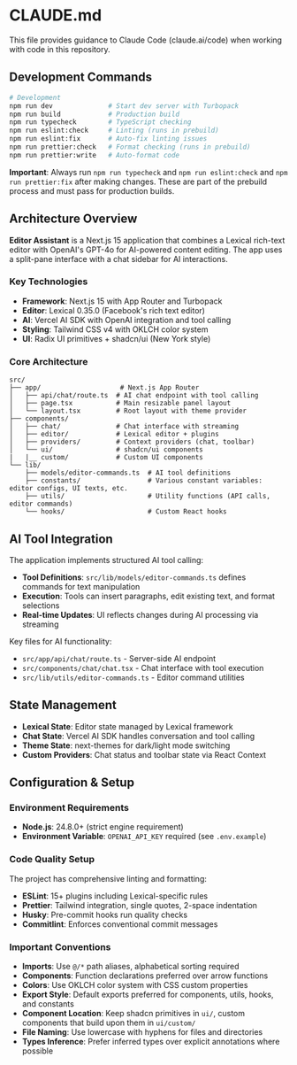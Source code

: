 # CLAUDE.md

This file provides guidance to Claude Code (claude.ai/code) when working with code in this repository.

## Development Commands

```bash
# Development
npm run dev              # Start dev server with Turbopack
npm run build            # Production build
npm run typecheck        # TypeScript checking
npm run eslint:check     # Linting (runs in prebuild)
npm run eslint:fix       # Auto-fix linting issues
npm run prettier:check   # Format checking (runs in prebuild)
npm run prettier:write   # Auto-format code
```

**Important**: Always run `npm run typecheck` and `npm run eslint:check` and `npm run prettier:fix` after making changes. These are part of the prebuild process and must pass for production builds.

## Architecture Overview

**Editor Assistant** is a Next.js 15 application that combines a Lexical rich-text editor with OpenAI's GPT-4o for AI-powered content editing. The app uses a split-pane interface with a chat sidebar for AI interactions.

### Key Technologies

- **Framework**: Next.js 15 with App Router and Turbopack
- **Editor**: Lexical 0.35.0 (Facebook's rich text editor)
- **AI**: Vercel AI SDK with OpenAI integration and tool calling
- **Styling**: Tailwind CSS v4 with OKLCH color system
- **UI**: Radix UI primitives + shadcn/ui (New York style)

### Core Architecture

```
src/
├── app/                    # Next.js App Router
│   ├── api/chat/route.ts  # AI chat endpoint with tool calling
│   ├── page.tsx           # Main resizable panel layout
│   └── layout.tsx         # Root layout with theme provider
├── components/
│   ├── chat/              # Chat interface with streaming
│   ├── editor/            # Lexical editor + plugins
│   ├── providers/         # Context providers (chat, toolbar)
│   └── ui/                # shadcn/ui components
|   |__ custom/            # Custom UI components
└── lib/
    ├── models/editor-commands.ts  # AI tool definitions
    ├── constants/                 # Various constant variables: editor configs, UI texts, etc.
    ├── utils/                     # Utility functions (API calls, editor commands)
    └── hooks/                     # Custom React hooks
```

## AI Tool Integration

The application implements structured AI tool calling:

- **Tool Definitions**: `src/lib/models/editor-commands.ts` defines commands for text manipulation
- **Execution**: Tools can insert paragraphs, edit existing text, and format selections
- **Real-time Updates**: UI reflects changes during AI processing via streaming

Key files for AI functionality:

- `src/app/api/chat/route.ts` - Server-side AI endpoint
- `src/components/chat/chat.tsx` - Chat interface with tool execution
- `src/lib/utils/editor-commands.ts` - Editor command utilities

## State Management

- **Lexical State**: Editor state managed by Lexical framework
- **Chat State**: Vercel AI SDK handles conversation and tool calling
- **Theme State**: next-themes for dark/light mode switching
- **Custom Providers**: Chat status and toolbar state via React Context

## Configuration & Setup

### Environment Requirements

- **Node.js**: 24.8.0+ (strict engine requirement)
- **Environment Variable**: `OPENAI_API_KEY` required (see `.env.example`)

### Code Quality Setup

The project has comprehensive linting and formatting:

- **ESLint**: 15+ plugins including Lexical-specific rules
- **Prettier**: Tailwind integration, single quotes, 2-space indentation
- **Husky**: Pre-commit hooks run quality checks
- **Commitlint**: Enforces conventional commit messages

### Important Conventions

- **Imports**: Use `@/*` path aliases, alphabetical sorting required
- **Components**: Function declarations preferred over arrow functions
- **Colors**: Use OKLCH color system with CSS custom properties
- **Export Style**: Default exports preferred for components, utils, hooks, and constants
- **Component Location**: Keep shadcn primitives in `ui/`, custom components that build upon them in `ui/custom/`
- **File Naming**: Use lowercase with hyphens for files and directories
- **Types Inference**: Prefer inferred types over explicit annotations where possible
